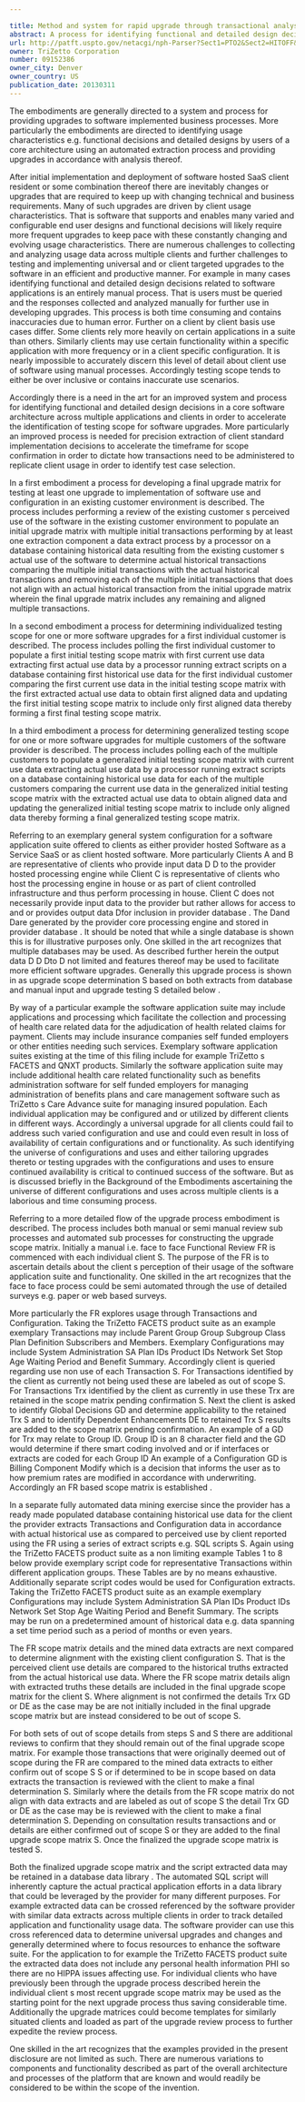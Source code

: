 ```yaml
---

title: Method and system for rapid upgrade through transactional analysis
abstract: A process for identifying functional and detailed design decisions in a core software architecture across multiple applications and clients includes comparing the results of two independent review sub processes to rapidly build an upgrade testing matrix. The two sub process include an independent functional review and a regression analysis using data extracts from historical data generated from client use of the core software architecture.
url: http://patft.uspto.gov/netacgi/nph-Parser?Sect1=PTO2&Sect2=HITOFF&p=1&u=%2Fnetahtml%2FPTO%2Fsearch-adv.htm&r=1&f=G&l=50&d=PALL&S1=09152386&OS=09152386&RS=09152386
owner: TriZetto Corporation
number: 09152386
owner_city: Denver
owner_country: US
publication_date: 20130311
---
```

The embodiments are generally directed to a system and process for providing upgrades to software implemented business processes. More particularly the embodiments are directed to identifying usage characteristics e.g. functional decisions and detailed designs by users of a core architecture using an automated extraction process and providing upgrades in accordance with analysis thereof.

After initial implementation and deployment of software hosted SaaS client resident or some combination thereof there are inevitably changes or upgrades that are required to keep up with changing technical and business requirements. Many of such upgrades are driven by client usage characteristics. That is software that supports and enables many varied and configurable end user designs and functional decisions will likely require more frequent upgrades to keep pace with these constantly changing and evolving usage characteristics. There are numerous challenges to collecting and analyzing usage data across multiple clients and further challenges to testing and implementing universal and or client targeted upgrades to the software in an efficient and productive manner. For example in many cases identifying functional and detailed design decisions related to software applications is an entirely manual process. That is users must be queried and the responses collected and analyzed manually for further use in developing upgrades. This process is both time consuming and contains inaccuracies due to human error. Further on a client by client basis use cases differ. Some clients rely more heavily on certain applications in a suite than others. Similarly clients may use certain functionality within a specific application with more frequency or in a client specific configuration. It is nearly impossible to accurately discern this level of detail about client use of software using manual processes. Accordingly testing scope tends to either be over inclusive or contains inaccurate use scenarios.

Accordingly there is a need in the art for an improved system and process for identifying functional and detailed design decisions in a core software architecture across multiple applications and clients in order to accelerate the identification of testing scope for software upgrades. More particularly an improved process is needed for precision extraction of client standard implementation decisions to accelerate the timeframe for scope confirmation in order to dictate how transactions need to be administered to replicate client usage in order to identify test case selection.

In a first embodiment a process for developing a final upgrade matrix for testing at least one upgrade to implementation of software use and configuration in an existing customer environment is described. The process includes performing a review of the existing customer s perceived use of the software in the existing customer environment to populate an initial upgrade matrix with multiple initial transactions performing by at least one extraction component a data extract process by a processor on a database containing historical data resulting from the existing customer s actual use of the software to determine actual historical transactions comparing the multiple initial transactions with the actual historical transactions and removing each of the multiple initial transactions that does not align with an actual historical transaction from the initial upgrade matrix wherein the final upgrade matrix includes any remaining and aligned multiple transactions.

In a second embodiment a process for determining individualized testing scope for one or more software upgrades for a first individual customer is described. The process includes polling the first individual customer to populate a first initial testing scope matrix with first current use data extracting first actual use data by a processor running extract scripts on a database containing first historical use data for the first individual customer comparing the first current use data in the initial testing scope matrix with the first extracted actual use data to obtain first aligned data and updating the first initial testing scope matrix to include only first aligned data thereby forming a first final testing scope matrix.

In a third embodiment a process for determining generalized testing scope for one or more software upgrades for multiple customers of the software provider is described. The process includes polling each of the multiple customers to populate a generalized initial testing scope matrix with current use data extracting actual use data by a processor running extract scripts on a database containing historical use data for each of the multiple customers comparing the current use data in the generalized initial testing scope matrix with the extracted actual use data to obtain aligned data and updating the generalized initial testing scope matrix to include only aligned data thereby forming a final generalized testing scope matrix.

Referring to an exemplary general system configuration for a software application suite offered to clients as either provider hosted Software as a Service SaaS or as client hosted software. More particularly Clients A and B are representative of clients who provide input data D D to the provider hosted processing engine while Client C is representative of clients who host the processing engine in house or as part of client controlled infrastructure and thus perform processing in house. Client C does not necessarily provide input data to the provider but rather allows for access to and or provides output data Dfor inclusion in provider database . The Dand Dare generated by the provider core processing engine and stored in provider database . It should be noted that while a single database is shown this is for illustrative purposes only. One skilled in the art recognizes that multiple databases may be used. As described further herein the output data D D Dto D not limited and features thereof may be used to facilitate more efficient software upgrades. Generally this upgrade process is shown in as upgrade scope determination S based on both extracts from database and manual input and upgrade testing S detailed below .

By way of a particular example the software application suite may include applications and processing which facilitate the collection and processing of health care related data for the adjudication of health related claims for payment. Clients may include insurance companies self funded employers or other entities needing such services. Exemplary software application suites existing at the time of this filing include for example TriZetto s FACETS and QNXT products. Similarly the software application suite may include additional health care related functionality such as benefits administration software for self funded employers for managing administration of benefits plans and care management software such as TriZetto s Care Advance suite for managing insured population. Each individual application may be configured and or utilized by different clients in different ways. Accordingly a universal upgrade for all clients could fail to address such varied configuration and use and could even result in loss of availability of certain configurations and or functionality. As such identifying the universe of configurations and uses and either tailoring upgrades thereto or testing upgrades with the configurations and uses to ensure continued availability is critical to continued success of the software. But as is discussed briefly in the Background of the Embodiments ascertaining the universe of different configurations and uses across multiple clients is a laborious and time consuming process.

Referring to a more detailed flow of the upgrade process embodiment is described. The process includes both manual or semi manual review sub processes and automated sub processes for constructing the upgrade scope matrix. Initially a manual i.e. face to face Functional Review FR is commenced with each individual client S. The purpose of the FR is to ascertain details about the client s perception of their usage of the software application suite and functionality. One skilled in the art recognizes that the face to face process could be semi automated through the use of detailed surveys e.g. paper or web based surveys.

More particularly the FR explores usage through Transactions and Configuration. Taking the TriZetto FACETS product suite as an example exemplary Transactions may include Parent Group Group Subgroup Class Plan Definition Subscribers and Members. Exemplary Configurations may include System Administration SA Plan IDs Product IDs Network Set Stop Age Waiting Period and Benefit Summary. Accordingly client is queried regarding use non use of each Transaction S. For Transactions identified by the client as currently not being used these are labeled as out of scope S. For Transactions Trx identified by the client as currently in use these Trx are retained in the scope matrix pending confirmation S. Next the client is asked to identify Global Decisions GD and determine applicability to the retained Trx S and to identify Dependent Enhancements DE to retained Trx S results are added to the scope matrix pending confirmation. An example of a GD for Trx may relate to Group ID. Group ID is an 8 character field and the GD would determine if there smart coding involved and or if interfaces or extracts are coded for each Group ID An example of a Configuration GD is Billing Component Modify which is a decision that informs the user as to how premium rates are modified in accordance with underwriting. Accordingly an FR based scope matrix is established .

In a separate fully automated data mining exercise since the provider has a ready made populated database containing historical use data for the client the provider extracts Transactions and Configuration data in accordance with actual historical use as compared to perceived use by client reported using the FR using a series of extract scripts e.g. SQL scripts S. Again using the TriZetto FACETS product suite as a non limiting example Tables 1 to 8 below provide exemplary script code for representative Transactions within different application groups. These Tables are by no means exhaustive. Additionally separate script codes would be used for Configuration extracts. Taking the TriZetto FACETS product suite as an example exemplary Configurations may include System Administration SA Plan IDs Product IDs Network Set Stop Age Waiting Period and Benefit Summary. The scripts may be run on a predetermined amount of historical data e.g. data spanning a set time period such as a period of months or even years.

The FR scope matrix details and the mined data extracts are next compared to determine alignment with the existing client configuration S. That is the perceived client use details are compared to the historical truths extracted from the actual historical use data. Where the FR scope matrix details align with extracted truths these details are included in the final upgrade scope matrix for the client S. Where alignment is not confirmed the details Trx GD or DE as the case may be are not initially included in the final upgrade scope matrix but are instead considered to be out of scope S.

For both sets of out of scope details from steps S and S there are additional reviews to confirm that they should remain out of the final upgrade scope matrix. For example those transactions that were originally deemed out of scope during the FR are compared to the mined data extracts to either confirm out of scope S S or if determined to be in scope based on data extracts the transaction is reviewed with the client to make a final determination S. Similarly where the details from the FR scope matrix do not align with data extracts and are labeled as out of scope S the detail Trx GD or DE as the case may be is reviewed with the client to make a final determination S. Depending on consultation results transactions and or details are either confirmed out of scope S or they are added to the final upgrade scope matrix S. Once the finalized the upgrade scope matrix is tested S.

Both the finalized upgrade scope matrix and the script extracted data may be retained in a database data library . The automated SQL script will inherently capture the actual practical application efforts in a data library that could be leveraged by the provider for many different purposes. For example extracted data can be crossed referenced by the software provider with similar data extracts across multiple clients in order to track detailed application and functionality usage data. The software provider can use this cross referenced data to determine universal upgrades and changes and generally determined where to focus resources to enhance the software suite. For the application to for example the TriZetto FACETS product suite the extracted data does not include any personal health information PHI so there are no HIPPA issues affecting use. For individual clients who have previously been through the upgrade process described herein the individual client s most recent upgrade scope matrix may be used as the starting point for the next upgrade process thus saving considerable time. Additionally the upgrade matrices could become templates for similarly situated clients and loaded as part of the upgrade review process to further expedite the review process.

One skilled in the art recognizes that the examples provided in the present disclosure are not limited as such. There are numerous variations to components and functionality described as part of the overall architecture and processes of the platform that are known and would readily be considered to be within the scope of the invention.

